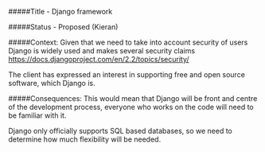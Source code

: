 #####Title - Django framework

#####Status - Proposed (Kieran)

#####Context:
Given that we need to take into account security of users Django is
widely used and makes several security claims
https://docs.djangoproject.com/en/2.2/topics/security/

The client has expressed an interest in supporting free and open
source software, which Django is.

#####Consequences:
This would mean that Django will be front and centre of the
development process, everyone who works on the code will need
to be familiar with it.

Django only officially supports SQL based databases, so we need to
determine how much flexibility will be needed.